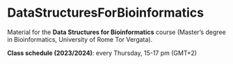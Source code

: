 # DataStructuresForBioinformatics

Material for the **Data Structures for Bioinformatics** course (Master’s degree in Bioinformatics, University of Rome Tor Vergata).

**Class schedule (2023/2024)**: every Thursday, 15-17 pm (GMT+2)

<!--**Class schedule (2022/2023)**: every Tuesday, 15-17 pm (GMT+2)-->
<!--**Class schedule (2021/2022)**: every Thursday, 11-13 am  (GMT+2)-->
<!--**Class schedule (2020/2021)**: every Thursday, 9-11 am (GMT+2)-->